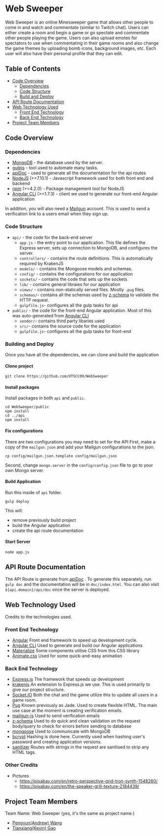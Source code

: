 

# Web Sweeper

Web Sweeper is an online Minesweeper game that allows other people to come in and watch and commentate (similar to Twitch chat). Users can either create a room and begin a game or go spectate and commentate other people playing the game. Users can also upload emotes for spectators to use when commentating in their game rooms and also change the game themes by uploading bomb icons, background images, etc. Each user will also have their personal profile that they can edit.

## Table of Contents
- [Code Overview](#code-overview)
   - [Dependencies](#dependencies)
   - [Code Structure](#code-structure)
   - [Build and Deploy](#build-and-deploy)
- [API Route Documentation](#api-route-documentation)
- [Web Technology Used](#web-technology-used)
  - [Front End Technology](#front-end-technology)
  - [Back End Technology](#back-end-technology)
- [Project Team Members](#project-team-members)

## Code Overview

### Dependencies

- [MongoDB](https://www.mongodb.com/) - the database used by the server.
- [gulpjs](https://gulpjs.com/) - tool used to automate many tasks.
- [apiDoc](http://apidocjs.com/) - used to generate all the documentation for the api routes
- [NodeJS](https://nodejs.org) (>=7.10.1) - Javascript framework used for both front end and backend
- [npm](https://www.npmjs.com/) (>=4.2.0) - Package management tool for NodeJS
- [Angular CLI](https://cli.angular.io/) (>=1.7.3) - client we used to generate our front-end Angular application

In addition, you will also need a [Mailgun](https://www.mailgun.com/) account. This is used to send a verification link to a users email when they sign up.

### Code Structure

 - `api/`  - the code for the back-end server
   - `app.js` - the entry point to our application. This file defines the Express server, sets up connection to MongoDB, and configures the server.
   - `controllers/` - contains the route definitions. This is automatically required by KrakenJS
   - `models/` - contains the Mongoose models and schemas.
   - `config/` - contains the configurations for our application
   - `sockets/` - contains the code that sets up the sockets
   - `lib/` - contains general libraies for our application
   - `views/` - contains non-statically served files. Mostly `.pug` files.
   - `schemas/`- contains all the schemas used by [z-schema](https://github.com/zaggino/z-schema) to validate the HTTP request.
   - `gulpfile.js`- configures all the gulp tasks for api
 - `public/` - the code for the front-end Angular application. Most of this was auto-generated from [Angular CLI](https://cli.angular.io/)
   - `vendor/`- contains third party libaries used
   - `src/`- contains the source code for the application
   - `gulpfile.js`- configures all the gulp tasks for front-end

### Building and Deploy

Once you have all the dependencies, we can clone and build the application

#### Clone project

```
git clone https://github.com/UTSCC09/WebSweeper
```

#### Install packages

Install packages in both `api` and `public`.

```
cd WebSweeper/public
npm install
cd ../api
npm install
```
#### Fix configurations
There are two configurations you may need to set for the API
First, make a copy of the `mailgun.json` and add your Mailgun configurations to the json.
```
cp config/mailgun.json.template config/mailgun.json
```
Second, change `mongo.server` in the `config/config.json` file to go to your own Mongo server.

#### Build Application

Run this inside of `api` folder.

```
gulp deploy
```

This will:
   - remove previously build project
   - build the Angular application
   - create the api route documentation

#### Start Server

```
node app.js
```

## API Route Documentation

The API Route is generate from [apiDoc](http://apidocjs.com/) . To generate this separately,  run `gulp doc` and the documentation will be in `doc/index.html`.
You can also visit `${api.domain}/api/doc` once the server is deployed.

## Web Technology Used
Credits to the technologies used.
### Front End Technology

- [Angular](https://angular.io/)
Front end framework to speed up development cycle.
- [Angular CLI](https://cli.angular.io/)
Used to generate and build our Angular applications
- [Materialize](http://materializecss.com/)
Some components utilise CSS from this CSS library
- [Animate.css](https://daneden.github.io/animate.css/)
Used for some quick-and-easy animation

### Back End Technology
- [Express.js](https://expressjs.com/)
The framework that speeds up development
- [krakenjs](http://krakenjs.com/)
An extension to Express.js we use. This is used primarily to give our project structure.
- [Socket.IO](https://socket.io/)
Both the chat and the game utilize this to update all users in a game room.
- [Pug](https://pugjs.org)
Known previously as Jade. Used to create flexible HTML. The main use case at the moment is creating verification emails.
- [mailgun-js](https://github.com/bojand/mailgun-js)
Used to send verification emails
- [z-schema](https://github.com/zaggino/z-schema)
Used to do quick and clean validation on the request body/query to check for errors before sending to database
- [mongoose](http://mongoosejs.com/)
Used to communicate with MongoDB
- [bcrypt](https://github.com/kelektiv/node.bcrypt.js)
Hashing is done here. Currently used when hashing user's password and creating application versions.
- [sanitizer](https://github.com/theSmaw/Caja-HTML-Sanitizer)
Routes with strings in the request are sanitised to strip any HTML tags.

### Other Credits
- Pictures
   - https://pixabay.com/en/retro-perspective-grid-tron-synth-1548260/
   - https://pixabay.com/en/the-speaker-grill-texture-2184439/
## Project Team Members
Team Name: Web Sweeper (yes, it's the same as project name.)

* [Pengyun(Andrew) Wang](https://github.com/A-Kun)
* [Tianxiang(Kevin) Gao](https://github.com/Mystaken)